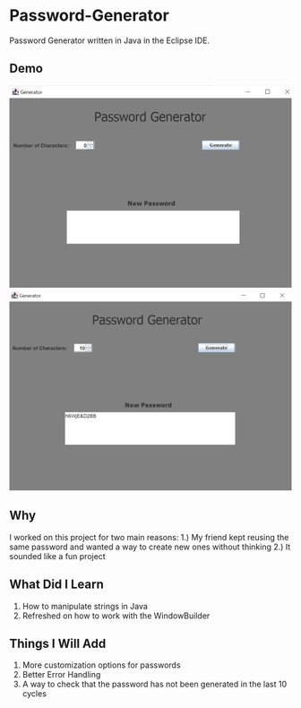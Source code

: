 # Password-Generator

Password Generator written in Java in the Eclipse IDE.

## Demo

![demo](https://github.com/andrewfarmer13/Password-Generator/blob/main/images/passDemo1.png)
![demo](https://github.com/andrewfarmer13/Password-Generator/blob/main/images/passDemo2-1.png)

## Why

I worked on this project for two main reasons:
  1.) My friend kept reusing the same password and wanted a way to create new ones without thinking
  2.) It sounded like a fun project
  
## What Did I Learn

  1. How to manipulate strings in Java
  2. Refreshed on how to work with the WindowBuilder 
 
## Things I Will Add

  1. More customization options for passwords
  2. Better Error Handling
  3. A way to check that the password has not been generated in the last 10 cycles

